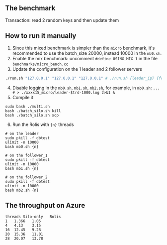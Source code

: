 ## The benchmark 
Transaction: read 2 random keys and then update them

## How to run it manually
1. Since this mixed benchmark is simpler than the `micro` benchmark, it's recommended to use the batch\_size 20000, instead 10000 in the `mb0.sh`.
2. Enable the mix benchmark: uncomment `#define USING_MIX 1` in the file `benchmarks/micro_bench.cc`
3. Update the configuration on the 1 leader and 2 follower servers
```bash
./run.sh "127.0.0.1" "127.0.0.1" "127.0.0.1" # ./run.sh {leader_ip} {follower_1} {follower_2}
```
4. Disable logging in the `mb0.sh`, `mb1.sh`, `mb2.sh`, for example, in `mb0.sh`: `... # > ./xxxx15_micro/leader-$trd-1000.log 2>&1 &`
5. Compile it
```
sudo bash ./multi.sh
bash ./batch_silo.sh kill
bash ./batch_silo.sh scp
```
6. Run the Rolis with `{n}` threads
```
# on the leader
sudo pkill -f dbtest
ulimit -n 10000
bash mb0.sh {n} 

# on the follower_1
sudo pkill -f dbtest
ulimit -n 10000
bash mb1.sh {n} 

# on the follower_2
sudo pkill -f dbtest
ulimit -n 10000
bash mb2.sh {n} 
```

## The throughput on Azure
```
threads	Silo-only	Rolis
1	1.366	1.05
4	4.13	3.15
16	12.45	9.28
20	15.36	11.01
28	20.07	13.78
```
